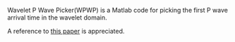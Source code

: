 Wavelet P Wave Picker(WPWP) is a Matlab code for picking the first P wave arrival time in the wavelet domain.

A reference to [this paper](https://link.springer.com/article/10.1007/s10950-019-09852-z) is appreciated.
